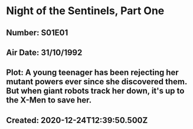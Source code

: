 # Night of the Sentinels, Part One
## Number: S01E01
## Air Date: 31/10/1992
## Plot: A young teenager has been rejecting her mutant powers ever since she discovered them. But when giant robots track her down, it's up to the X-Men to save her.
## Created: 2020-12-24T12:39:50.500Z